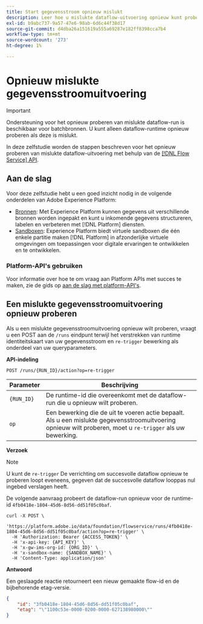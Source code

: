```yaml
---
title: Start gegevensstroom opnieuw mislukt
description: Leer hoe u mislukte dataflow-uitvoering opnieuw kunt proberen met de Flow Service API.
exl-id: b9abc737-9a57-47e6-98ab-6d6c44f38d17
source-git-commit: d4dba26a151619a555a69287e182ff8398cca7b4
workflow-type: tm+mt
source-wordcount: '273'
ht-degree: 1%

---
```


# Opnieuw mislukte gegevensstroomuitvoering

>[!IMPORTANT]
>
>Ondersteuning voor het opnieuw proberen van mislukte dataflow-run is beschikbaar voor batchbronnen. U kunt alleen dataflow-runtime opnieuw proberen als deze is mislukt.

In deze zelfstudie worden de stappen beschreven voor het opnieuw proberen van mislukte dataflow-uitvoering met behulp van de [[!DNL Flow Service] API](https://www.adobe.io/experience-platform-apis/references/flow-service/).

## Aan de slag

Voor deze zelfstudie hebt u een goed inzicht nodig in de volgende onderdelen van Adobe Experience Platform:

* [Bronnen](../../home.md): Met Experience Platform kunnen gegevens uit verschillende bronnen worden ingepakt en kunt u inkomende gegevens structureren, labelen en verbeteren met [!DNL Platform] diensten.
* [Sandboxen](../../../sandboxes/home.md): Experience Platform biedt virtuele sandboxen die één enkele partitie maken [!DNL Platform] in afzonderlijke virtuele omgevingen om toepassingen voor digitale ervaringen te ontwikkelen en te ontwikkelen.

### Platform-API&#39;s gebruiken

Voor informatie over hoe te om vraag aan Platform APIs met succes te maken, zie de gids op [aan de slag met platform-API&#39;s](../../../landing/api-guide.md).

## Een mislukte gegevensstroomuitvoering opnieuw proberen

Als u een mislukte gegevensstroomuitvoering opnieuw wilt proberen, vraagt u een POST aan de `/runs` eindpunt terwijl het verstrekken van runtime identiteitskaart van uw gegevensstroom en `re-trigger` bewerking als onderdeel van uw queryparameters.

**API-indeling**

```http
POST /runs/{RUN_ID}/action?op=re-trigger
```

| Parameter | Beschrijving |
| --- | --- |
| `{RUN_ID}` | De runtime-id die overeenkomt met de dataflow-run die u opnieuw wilt proberen. |
| `op` | Een bewerking die de uit te voeren actie bepaalt. Als u een mislukte gegevensstroomuitvoering opnieuw wilt proberen, moet u `re-trigger` als uw bewerking. |

**Verzoek**

>[!NOTE]
>
>U kunt de `re-trigger` De verrichting om succesvolle dataflow opnieuw te proberen loopt eveneens, gegeven dat de succesvolle dataflow looppas nul ingebed verslagen heeft.

De volgende aanvraag probeert de dataflow-run opnieuw voor de runtime-id `4fb0418e-1804-45d6-8d56-dd51f05c0baf`.

```shell
curl -X POST \
  'https://platform.adobe.io/data/foundation/flowservice/runs/4fb0418e-1804-45d6-8d56-dd51f05c0baf/action?op=re-trigger' \
  -H 'Authorization: Bearer {ACCESS_TOKEN}' \
  -H 'x-api-key: {API_KEY}' \
  -H 'x-gw-ims-org-id: {ORG_ID}' \
  -H 'x-sandbox-name: {SANDBOX_NAME}' \
  -H 'Content-Type: application/json'
```

**Antwoord**

Een geslaagde reactie retourneert een nieuw gemaakte flow-id en de bijbehorende etag-versie.

```json
{
    "id": "3fb0418e-1804-45d6-8d56-dd51f05c0baf",
    "etag": "\"1100c53e-0000-0200-0000-627138980000\""
}
```
